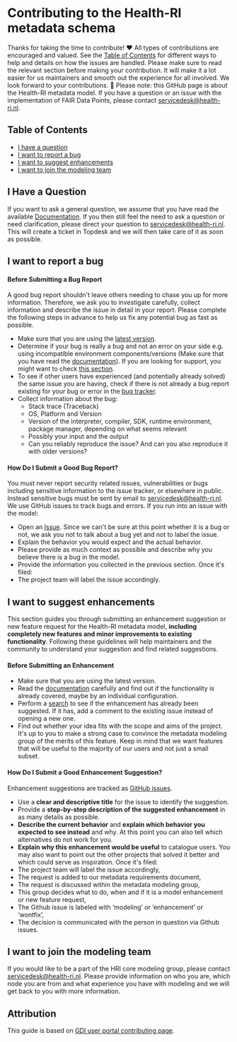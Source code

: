 # Contributing to the Health-RI metadata schema
Thanks for taking the time to contribute! ❤️ All types of contributions are encouraged and valued. See the [Table of Contents](#table-of-contents) for different ways to help and details on how the issues are handled. Please make sure to read the relevant section before making your contribution. It will make it a lot easier for us maintainers and smooth out the experience for all involved. We look forward to your contributions. 🎉
Please note: this GitHub page is about the Health-RI metadata model. If you have a question or an issue with the implementation of FAIR Data Points, please contact servicedesk@health-ri.nl. 
## Table of Contents
- [I have a question](#i-have-a-question)
- [I want to report a bug](#i-want-to-report-a-bug)
- [I want to suggest enhancements](#i-want-to-suggest-enhancements)
- [I want to join the modeling team](#i-want-to-join-the-modeling-team)
## I Have a Question
If you want to ask a general question, we assume that you have read the available [Documentation](https://github.com/Health-RI/health-ri-metadata/blob/master/README.md).
If you then still feel the need to ask a question or need clarification, please direct your question to servicedesk@health-ri.nl. This will create a ticket in Topdesk and we will then take care of it as soon as possible.
## I want to report a bug
#### Before Submitting a Bug Report
A good bug report shouldn't leave others needing to chase you up for more information. Therefore, we ask you to investigate carefully, collect information and describe the issue in detail in your report. Please complete the following steps in advance to help us fix any potential bug as fast as possible.
- Make sure that you are using the [latest version](https://github.com/Health-RI/health-ri-metadata/releases).
- Determine if your bug is really a bug and not an error on your side e.g. using incompatible environment
  components/versions (Make sure that you have read  the [documentation](https://github.com/Health-RI/health-ri-metadata/blob/master/README.md)). If you are looking for support, you might want to check [this section](#i-have-a-question).
- To see if other users have experienced (and potentially already solved) the same issue you are having, check if there is not already a bug report existing for your bug or error in the [bug tracker](https://github.com/Health-RI/health-ri-metadata/issues).
- Collect information about the bug:
  - Stack trace (Traceback)
  - OS, Platform and Version
  - Version of the interpreter, compiler, SDK, runtime environment, package manager, depending on what seems relevant
  - Possibly your input and the output
  - Can you reliably reproduce the issue? And can you also reproduce it with older versions?
#### How Do I Submit a Good Bug Report?
You must never report security related issues, vulnerabilities or bugs including sensitive information to the issue tracker, or elsewhere in public. Instead sensitive bugs must be sent by email to servicedesk@health-ri.nl.
We use GitHub issues to track bugs and errors. If you run into an issue with the model:
- Open an [Issue](https://github.com/Health-RI/health-ri-metadata/issues/new/). Since we can't be sure at this point whether it is a bug or not, we ask you not to talk about a bug yet and not to label the issue.
- Explain the behavior you would expect and the actual behavior.
- Please provide as much context as possible and describe why you believe there is a bug in the model.
- Provide the information you collected in the previous section.
Once it's filed:
- The project team will label the issue accordingly.

## I want to suggest enhancements
This section guides you through submitting an enhancement suggestion or new feature request for the Health-RI metadata model, **including completely new features and minor improvements to existing functionality**. Following these guidelines will help maintainers and the community to understand your suggestion and find related suggestions.
#### Before Submitting an Enhancement
- Make sure that you are using the latest version.
- Read the [documentation](https://github.com/Health-RI/health-ri-metadata/blob/master/README.md) carefully and find out if the functionality is already covered, maybe by an individual configuration.
- Perform a [search](https://github.com/Health-RI/health-ri-metadata/issues) to see if the enhancement has already been suggested. If it has, add a comment to the existing issue instead of opening a new one.
- Find out whether your idea fits with the scope and aims of the project. It's up to you to make a strong case to
  convince the metadata modeling group of the merits of this feature. Keep in mind that we want features that will be
  useful to the majority of our users and not just a small subset. 
#### How Do I Submit a Good Enhancement Suggestion?
Enhancement suggestions are tracked as [GitHub issues](https://github.com/Health-RI/health-ri-metadata/issues).
- Use a **clear and descriptive title** for the issue to identify the suggestion.
- Provide a **step-by-step description of the suggested enhancement** in as many details as possible.
- **Describe the current behavior** and **explain which behavior you expected to see instead** and why. At this point you can also tell which alternatives do not work for you.
- **Explain why this enhancement would be useful** to catalogue users. You may also want to point out the other projects that solved it better and which could serve as inspiration.
Once it's filed:
- The project team will label the issue accordingly,
- The request is added to our metadata requirements document,
- The request is discussed within the metadata modeling group,
- This group decides what to do, when and if it is a model enhancement or new feature request,
- The Github issue is labeled with ‘modeling’ or ‘enhancement’ or ‘wontfix’,
- The decision is communicated with the person in question via Github issues.
## I want to join the modeling team
If you would like to be a part of the HRI core modeling group, please contact servicedesk@health-ri.nl. Please provide information on who you are, which node you are from and what experience you have with modeling and we will get back to you with more information.

## Attribution
This guide is based on [GDI user portal contributing page](https://github.com/GenomicDataInfrastructure/gdi-userportal-frontend/blob/9c2b4f50bb2d5c2c48ec0dcd9017bf8bc6e6df8b/CONTRIBUTING.md).
